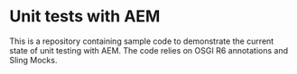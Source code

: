 # Unit tests with AEM

This is a repository containing sample code to demonstrate the current state of unit testing with AEM. The code relies on OSGI R6 annotations and Sling Mocks.

